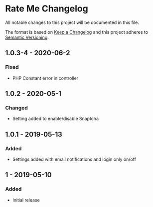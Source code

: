 # Rate Me Changelog

All notable changes to this project will be documented in this file.

The format is based on [Keep a Changelog](http://keepachangelog.com/) and this project adheres to [Semantic Versioning](http://semver.org/).

## 1.0.3-4 - 2020-06-2
### Fixed
- PHP Constant error in controller

## 1.0.2 - 2020-05-1
### Changed
- Setting added to enable/disable Snaptcha

## 1.0.1 - 2019-05-13
### Added
- Settings added with email notifications and login only on/off


## 1 - 2019-05-10
### Added
- Initial release
